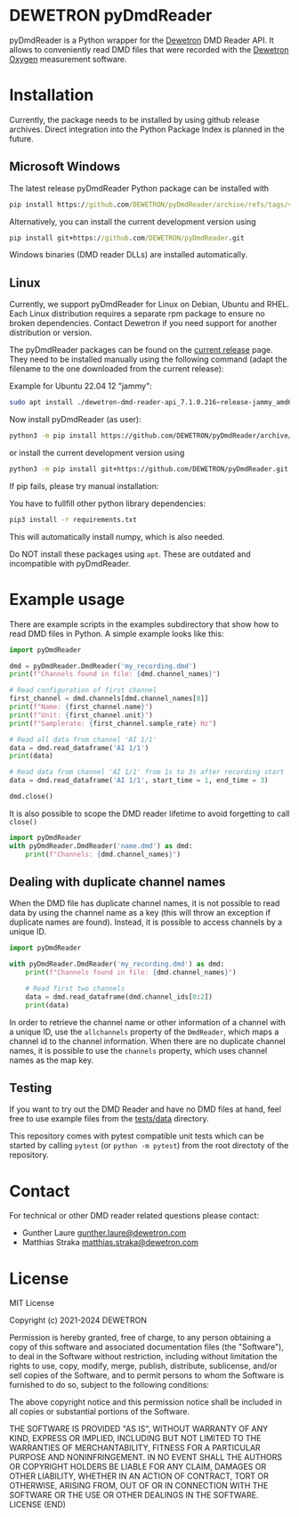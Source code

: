 # DEWETRON pyDmdReader

pyDmdReader is a Python wrapper for the [Dewetron](https://www.dewetron.com/) DMD Reader API.
It allows to conveniently read DMD files that were recorded with the [Dewetron Oxygen](https://www.dewetron.com/products/oxygen-measurement-software/) measurement software.

# Installation

Currently, the package needs to be installed by using github release archives.
Direct integration into the Python Package Index is planned in the future.

## Microsoft Windows

The latest release pyDmdReader Python package can be installed with

```cmd
pip install https://github.com/DEWETRON/pyDmdReader/archive/refs/tags/v7.3.2.tar.gz
```

Alternatively, you can install the current development version using
```cmd
pip install git+https://github.com/DEWETRON/pyDmdReader.git
```

Windows binaries (DMD reader DLLs) are installed automatically.

## Linux

Currently, we support pyDmdReader for Linux on Debian, Ubuntu and RHEL.
Each Linux distribution requires a separate rpm package to ensure no broken dependencies.
Contact Dewetron if you need support for another distribution or version.

The pyDmdReader packages can be found on the [current release](https://github.com/DEWETRON/pyDmdReader/releases/latest) page.
They need to be installed manually using the following command (adapt the filename to the one downloaded from the current release):

Example for Ubuntu 22.04 12 "jammy":
```bash
sudo apt install ./dewetron-dmd-reader-api_7.1.0.216~release-jammy_amd64.deb
```

Now install pyDmdReader (as user):
```bash
python3 -m pip install https://github.com/DEWETRON/pyDmdReader/archive/refs/tags/v7.3.2.tar.gz --user
```
or install the current development version using
```bash
python3 -m pip install git+https://github.com/DEWETRON/pyDmdReader.git --user
```

If pip fails, please try manual installation:

You have to fullfill other python library dependencies:
```bash
pip3 install -r requirements.txt
```

This will automatically install numpy, which is also needed.

Do NOT install these packages using `apt`.
These are outdated and incompatible with pyDmdReader.

# Example usage
There are example scripts in the examples subdirectory that show how to read DMD files in Python. A simple example looks like this:
```python
import pyDmdReader

dmd = pyDmdReader.DmdReader('my_recording.dmd')
print(f"Channels found in file: {dmd.channel_names}")

# Read configuration of first channel
first_channel = dmd.channels[dmd.channel_names[0]]
print(f"Name: {first_channel.name}")
print(f"Unit: {first_channel.unit}")
print(f"Samplerate: {first_channel.sample_rate} Hz")

# Read all data from channel 'AI 1/1'
data = dmd.read_dataframe('AI 1/1')
print(data)

# Read data from channel 'AI 1/1' from 1s to 3s after recording start
data = dmd.read_dataframe('AI 1/1', start_time = 1, end_time = 3)

dmd.close()
```

It is also possible to scope the DMD reader lifetime to avoid forgetting to call `close()`
```python
import pyDmdReader
with pyDmdReader.DmdReader('name.dmd') as dmd:
    print(f"Channels: {dmd.channel_names}")
```

## Dealing with duplicate channel names
When the DMD file has duplicate channel names, it is not possible to read data by using the channel name as a key (this will throw an exception if duplicate names are found).
Instead, it is possible to access channels by a unique ID.
```python
import pyDmdReader

with pyDmdReader.DmdReader('my_recording.dmd') as dmd:
    print(f"Channels found in file: {dmd.channel_names}")

    # Read first two channels
    data = dmd.read_dataframe(dmd.channel_ids[0:2])
    print(data)
```

In order to retrieve the channel name or other information of a channel with a unique ID, use the `allchannels` property of the `DmdReader`, which maps a channel id to the channel information.
When there are no duplicate channel names, it is possible to use the `channels` property, which uses channel names as the map key.

## Testing

If you want to try out the DMD Reader and have no DMD files at hand, feel free to use example files from the [tests/data](https://github.com/DEWETRON/pyDmdReader/tree/main/tests/data) directory.

This repository comes with pytest compatible unit tests which can be started by calling `pytest` (or `python -m pytest`) from the root directoty of the repository.


# Contact
For technical or other DMD reader related questions please contact:

- Gunther Laure <gunther.laure@dewetron.com>
- Matthias Straka <matthias.straka@dewetron.com>

# License
MIT License

Copyright (c) 2021-2024 DEWETRON

Permission is hereby granted, free of charge, to any person obtaining a copy
of this software and associated documentation files (the "Software"), to deal
in the Software without restriction, including without limitation the rights
to use, copy, modify, merge, publish, distribute, sublicense, and/or sell
copies of the Software, and to permit persons to whom the Software is
furnished to do so, subject to the following conditions:

The above copyright notice and this permission notice shall be included in all
copies or substantial portions of the Software.

THE SOFTWARE IS PROVIDED "AS IS", WITHOUT WARRANTY OF ANY KIND, EXPRESS OR
IMPLIED, INCLUDING BUT NOT LIMITED TO THE WARRANTIES OF MERCHANTABILITY,
FITNESS FOR A PARTICULAR PURPOSE AND NONINFRINGEMENT. IN NO EVENT SHALL THE
AUTHORS OR COPYRIGHT HOLDERS BE LIABLE FOR ANY CLAIM, DAMAGES OR OTHER
LIABILITY, WHETHER IN AN ACTION OF CONTRACT, TORT OR OTHERWISE, ARISING FROM,
OUT OF OR IN CONNECTION WITH THE SOFTWARE OR THE USE OR OTHER DEALINGS IN THE
SOFTWARE.
LICENSE (END)
